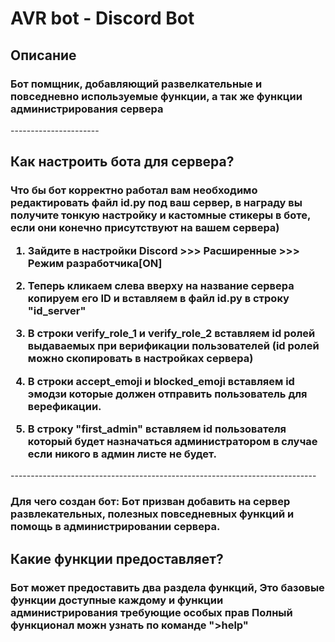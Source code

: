 <h1>AVR bot - Discord Bot</h1>

<h2>Описание</h2>

<h3>Бот помщник, добавляющий развелкательные и повседневно используемые функции,
а так же функции администрирования сервера</h3>
----------------------
<h2>Как настроить бота для сервера?</h2>

<h3>Что бы бот корректно работал вам необходимо
редактировать файл id.py под ваш сервер, в награду вы получите тонкую настройку и кастомные стикеры
в боте, если они конечно присутствуют на вашем сервера)  
   
1. Зайдите в настройки Discord >>> Расширенные >>> Режим разработчика[ON]  
   
2. Теперь кликаем слева вверху на название сервера копируем его ID и вставляем в файл
id.py в строку "id_server"  
   
3. В строки verify_role_1 и verify_role_2 вставляем id ролей выдаваемых при верификации пользователей
   (id ролей можно скопировать в настройках сервера)  
   
4. В строки accept_emoji и blocked_emoji вставляем id эмодзи которые должен отправить
пользователь для верефикации.  
   
5. В строку "first_admin" вставляем id пользователя который будет назначаться администратором
в случае если никого в админ листе не будет.  
   
</h3>
  ----------------------------------------------------------------------------
<h3>Для чего создан бот:  
   Бот призван добавить на сервер развлекательных, полезных повседневных функций и помощь в администрировании сервера.
</h3>  
<h2>Какие функции предоставляет?
</h2>  
<h3>Бот может предоставить два раздела функций, 
Это базовые функции доступные каждому и функции администрирования требующие особых прав  
   Полный функционал можн узнать по команде ">help"
</h3>
